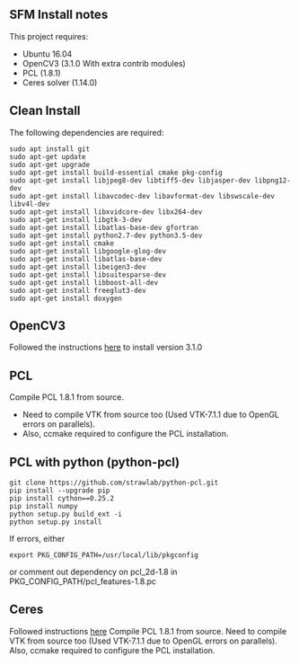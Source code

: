 ## SFM Install notes
This project requires:

- Ubuntu 16.04
- OpenCV3 (3.1.0 With extra contrib modules)
- PCL (1.8.1)
- Ceres solver (1.14.0)

## Clean Install
The following dependencies are required:

```
sudo apt install git
sudo apt-get update
sudo apt-get upgrade
sudo apt-get install build-essential cmake pkg-config
sudo apt-get install libjpeg8-dev libtiff5-dev libjasper-dev libpng12-dev
sudo apt-get install libavcodec-dev libavformat-dev libswscale-dev libv4l-dev
sudo apt-get install libxvidcore-dev libx264-dev
sudo apt-get install libgtk-3-dev
sudo apt-get install libatlas-base-dev gfortran
sudo apt-get install python2.7-dev python3.5-dev
sudo apt-get install cmake
sudo apt-get install libgoogle-glog-dev
sudo apt-get install libatlas-base-dev
sudo apt-get install libeigen3-dev
sudo apt-get install libsuitesparse-dev
sudo apt-get install libboost-all-dev
sudo apt-get install freeglut3-dev
sudo apt-get install doxygen
```

## OpenCV3

Followed the instructions [here](https://www.pyimagesearch.com/2016/10/24/ubuntu-16-04-how-to-install-opencv/) to install version 3.1.0

## PCL
Compile PCL 1.8.1 from source. 

- Need to compile VTK from source too (Used VTK-7.1.1 due to OpenGL errors on parallels).
- Also, ccmake required to configure the PCL installation.

## PCL with python (python-pcl)
```
git clone https://github.com/strawlab/python-pcl.git
pip install --upgrade pip
pip install cython==0.25.2
pip install numpy
python setup.py build_ext -i
python setup.py install
```
If errors, either
```
export PKG_CONFIG_PATH=/usr/local/lib/pkgconfig
```
or comment out dependency on pcl_2d-1.8 in PKG_CONFIG_PATH/pcl_features-1.8.pc

## Ceres
Followed instructions [here](http://ceres-solver.org/installation.html#linux)
Compile PCL 1.8.1 from source. Need to compile VTK from source too (Used VTK-7.1.1 due to OpenGL errors on parallels).
Also, ccmake required to configure the PCL installation.

